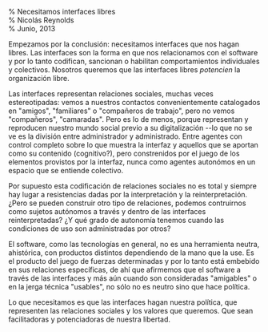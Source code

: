 % Necesitamos interfaces libres  
% Nicolás Reynolds  
% Junio, 2013

Empezamos por la conclusión:  necesitamos interfaces que nos hagan libres.  Las
interfaces son la forma en que nos relacionamos con el software y por lo tanto
codifican, sancionan o habilitan comportamientos individuales y colectivos.
Nosotros queremos que las interfaces libres _potencien_ la organización libre.

Las interfaces representan relaciones sociales, muchas veces estereotipadas:
vemos a nuestros contactos convenientemente catalogados en "amigos",
"familiares" o "compañeros de trabajo", pero no vemos "compañeros",
"camaradas".  Pero es lo de menos, porque representan y reproducen nuestro
mundo social previo a su digitalización --lo que no se ve es la división entre
administrador y administrado.  Entre agentes con control completo sobre lo que
muestra la interfaz y aquellos que se aportan como su contenido (cognitivo?),
pero constrenidos por el juego de los elementos provistos por la interfaz,
nunca como agentes autonómos en un espacio que se entiende colectivo.

Por supuesto esta codificación de relaciones sociales no es total y siempre hay
lugar a resistencias dadas por la interpretación y la reinterpretación.  ¿Pero
se pueden construir otro tipo de relaciones, podemos contruirnos como sujetos
autónomos a través y dentro de las interfaces reinterpretadas?  ¿Y qué grado de
autonomía tenemos cuando las condiciones de uso son administradas por otros?

El software, como las tecnologías en general, no es una herramienta neutra,
ahistórica, con productos distintos dependiendo de la mano que la use.  Es el
producto del juego de fuerzas determinadas y por lo tanto está embebido en sus
relaciones específicas, de ahí que afirmemos que el software a través de las
interfaces y más aún cuando son consideradas "amigables" o en la jerga técnica
"usables", no sólo no es neutro sino que hace política.

Lo que necesitamos es que las interfaces hagan nuestra política, que
representen las relaciones sociales y los valores que queremos.  Que sean
facilitadoras y potenciadoras de nuestra libertad.
